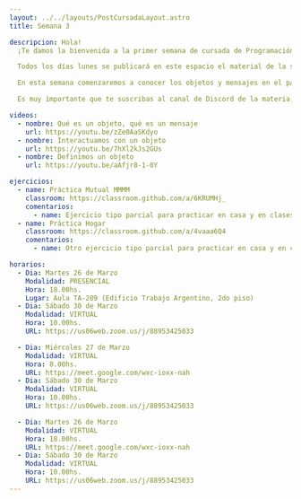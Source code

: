 ```yaml
---
layout: ../../layouts/PostCursadaLayout.astro
title: Semana 3

descripcion: Hola!
  ¡Te damos la bienvenida a la primer semana de cursada de Programación con Objetos 1!

  Todos los días lunes se publicará en este espacio el material de la semana en curso, donde encontrarás los videos de apoyo a la teoría, videos de clases virtuales, los ejercicios a realizar y los temas que vamos a estar viendo.

  En esta semana comenzaremos a conocer los objetos y mensajes en el paradigma de objetos. A continuación encontrarás videos que nos intruducen en el tema.

  Es muy importante que te suscribas al canal de Discord de la materia, las instrucciones están en la sección **[Inicio](/)** de esta página.

videos:
  - nombre: Qué es un objeto, qué es un mensaje
    url: https://youtu.be/zZe0AaSKdyo
  - nombre: Interactuamos con un objeto
    url: https://youtu.be/7hXl2kJs2GUs
  - nombre: Definimos un objeto
    url: https://youtu.be/aAfjr8-1-0Y

ejercicios:
  - name: Práctica Mutual MMMM
    classroom: https://classroom.github.com/a/6KRUMHj_
    comentarios:
      - name: Ejercicio tipo parcial para practicar en casa y en clases.
  - name: Práctica Hogar
    classroom: https://classroom.github.com/a/4vaaa6Q4
    comentarios:
      - name: Otro ejercicio tipo parcial para practicar en casa y en clases.

horarios:
  - Dia: Martes 26 de Marzo
    Modalidad: PRESENCIAL
    Hora: 18.00hs.
    Lugar: Aula TA-209 (Edificio Trabajo Argentino, 2do piso)
  - Dia: Sábado 30 de Marzo
    Modalidad: VIRTUAL
    Hora: 10.00hs.
    URL: https://us06web.zoom.us/j/88953425033

  - Dia: Miércoles 27 de Marzo
    Modalidad: VIRTUAL
    Hora: 8.00hs.
    URL: https://meet.google.com/wxc-ioxx-nah
  - Dia: Sábado 30 de Marzo
    Modalidad: VIRTUAL
    Hora: 10.00hs.
    URL: https://us06web.zoom.us/j/88953425033

  - Dia: Martes 26 de Marzo
    Modalidad: VIRTUAL
    Hora: 18.00hs.
    URL: https://meet.google.com/wxc-ioxx-nah
  - Dia: Sábado 30 de Marzo
    Modalidad: VIRTUAL
    Hora: 10.00hs.
    URL: https://us06web.zoom.us/j/88953425033
---
```

